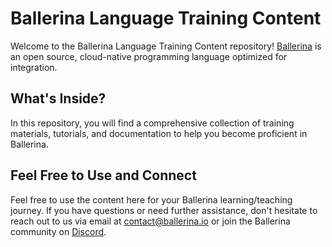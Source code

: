 # Ballerina Language Training Content

Welcome to the Ballerina Language Training Content repository! [Ballerina](https://ballerina.io/) is an open source, cloud-native programming language optimized for integration.


## What's Inside?

In this repository, you will find a comprehensive collection of training materials, tutorials, and documentation to help you become proficient in Ballerina.

## Feel Free to Use and Connect

Feel free to use the content here for your Ballerina learning/teaching journey. If you have questions or need further assistance, don't hesitate to reach out to us via email at contact@ballerina.io or join the Ballerina community on [Discord](https://discord.gg/ballerinalang).
